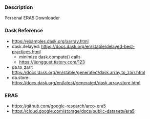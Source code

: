 ### Description
Personal ERA5 Downloader


### Dask Reference
- https://examples.dask.org/xarray.html
- dask.delayed: https://docs.dask.org/en/stable/delayed-best-practices.html
    - minimize dask.compute() calls
    - https://jjongguet.tistory.com/123
- da.to_zarr: https://docs.dask.org/en/stable/generated/dask.array.to_zarr.html
- da.store: https://docs.dask.org/en/latest/generated/dask.array.store.html


### ERA5
- https://github.com/google-research/arco-era5
- https://cloud.google.com/storage/docs/public-datasets/era5